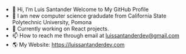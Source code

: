 - 👋 Hi, I’m Luis Santander Welcome to My GitHub Profile
- 👀 I am new computer science gradudate from California State Polytechnic University, Pomona 
- 🌱 Currently working on React projects. 
- 📫 How to reach me through email at luissantanderdev@gmail.com
- 🌎 My Website: https://luissantanderdev.com

<!---
luissantanderdev/luissantanderdev is a ✨ special ✨ repository because its `README.md` (this file) appears on your GitHub profile.
You can click the Preview link to take a look at your changes.
--->
